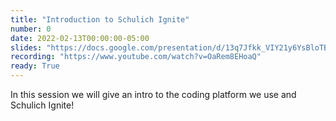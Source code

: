```yaml
---
title: "Introduction to Schulich Ignite"
number: 0
date: 2022-02-13T00:00:00-05:00
slides: "https://docs.google.com/presentation/d/13q7Jfkk_VIY21y6YsBloTB7nGaa9FgQwyuG9R6RqWHc/edit?usp=sharing"
recording: "https://www.youtube.com/watch?v=OaRem8EHoaQ"
ready: True
---
```


In this session we will give an intro to the coding platform we use and Schulich Ignite!